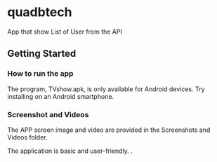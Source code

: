 # quadbtech

App that show List of User from the API 

## Getting Started

### How to run the app 
The program, TVshow.apk, is only available for Android devices. Try installing on an Android smartphone.

### Screenshot and Videos
The APP screen image and video are provided in the Screenshots and Videos folder.

The application is basic and user-friendly.
.
